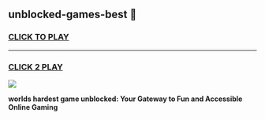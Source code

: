 
## unblocked-games-best 👋
<h3>
<a href="https://premium.freeplayer.one?title=unblocked-games-best&ref=14F">CLICK TO PLAY</a></h3>
<hr>

<h3>
<a href="https://premium.freeplayer.one?title=unblocked-games-best&ref=14F">CLICK 2 PLAY</a>
  
</h3>

<a href="https://premium.freeplayer.one?title=unblocked-games-best&ref=12F/"><img src="https://clearcache.store/games.png"></a>


**worlds hardest game unblocked: Your Gateway to Fun and Accessible Online Gaming**
